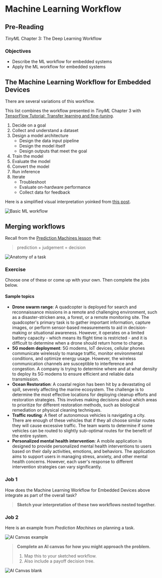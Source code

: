 # Machine Learning Workflow

## Pre-Reading

*TinyML* Chapter 3: The Deep Learning Workflow

### Objectives

- Describe the ML workflow for embedded systems
- Apply the ML workflow for embedded systems

## The Machine Learning Workflow for Embedded Devices

There are several variations of this workflow.

This list combines the workflow presented in *TinyML* Chapter 3 with
[TensorFlow Tutorial: Transfer learning and fine-tuning](https://www.tensorflow.org/tutorials/images/transfer_learning).

1. Decide on a goal
2. Collect and understand a dataset
3. Design a model architecture
    - Design the data input pipeline
    - Design the model itself
    - Design outputs that meet the goal
4. Train the model
5. Evaluate the model
6. Convert the model
7. Run inference
8. Iterate
    - Troubleshoot
    - Evaluate on-hardware performance
    - Collect data for feedback

Here is a simplified visual interpretation
yoinked from [this post](https://microchipdeveloper.com/harmony3:basic-machine-learning-workflow).

![Basic ML workflow](https://microchipdeveloper.com/local--files/harmony3:basic-machine-learning-workflow/basic_ml_workflow.png)

## Merging workflows

Recall from the [Prediction Machines lesson](prediction-machines.md) that:

> prediction + judgement = decision

![Anatomy of a task](https://images.squarespace-cdn.com/content/v1/59d6456137c581acfcef3422/1541255026543-JS0Q6G7NY4O0TG8XL2ZA/Figure+7-1.png)

### Exercise

Choose one of these or come up with your own. Then complete the jobs below.

#### Sample topics

- **Drone swarm range**: A quadcopter is deployed for search and reconnaissance missions in a remote and challenging environment, such as a disaster-stricken area, a forest, or a remote monitoring site. The quadcopter's primary task is to gather important information, capture images, or perform sensor-based measurements to aid in decision-making or situational awareness. However, it operates on a limited battery capacity - which means its flight time is restricted - and it is difficult to determine when a drone should return home to charge.
- **5G modem deployment**: 5G modems, IoT devices, cellular phones  communicate wirelessly to manage traffic, monitor environmental conditions, and optimize energy usage. However, the wireless communication channels are susceptible to interference and congestion. A company is trying to determine where and at what density to deploy its 5G modems to ensure efficient and reliable data transmission.
- **Ocean Restoration**: A coastal region has been hit by a devastating oil spill, severely affecting the marine ecosystem. The challenge is to determine the most effective locations for deploying cleanup efforts and restoration strategies. This involves making decisions about which areas to prioritize for different restoration methods, such as biological remediation or physical cleaning techniques.
- **Traffic routing**: A fleet of autonomous vehicles is navigating a city. There are enough of these vehicles that if they all choose similar routes they will cause excessive traffic. The team wants to determine if some vehicles can be routed to slightly sub-optimal routes for the benefit of the entire system.
- **Personalized mental health intervention**: A mobile application is designed to provide personalized mental health interventions to users based on their daily activities, emotions, and behaviors. The application aims to support users in managing stress, anxiety, and other mental health concerns. However, each user's response to different intervention strategies can vary significantly.

### Job 1

How does the Machine Learning Workflow for Embedded Devices above integrate as part of the overall task?

> **Sketch your interpretation of these two workflows nested together.**

### Job 2

Here is an example from *Prediction Machines* on planning a task.

![AI Canvas example](https://images.squarespace-cdn.com/content/v1/59d6456137c581acfcef3422/1541255133378-TJQW3O8I0HWHRPYEGNBU/Figure+13-3.png)

> **Complete an AI canvas for how you might approach the problem.**
>
> 1. Map this to your sketched workflow.
> 2. Also include a payoff decision tree.

![AI Canvas blank](https://images.squarespace-cdn.com/content/v1/59d6456137c581acfcef3422/1541255132827-ASC0MHNPAJLUP6YBFA33/Figure+13-1.png)
